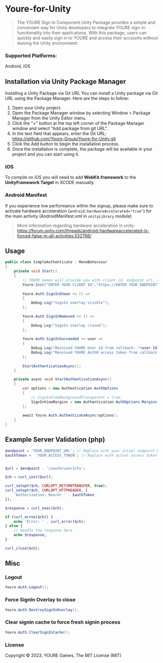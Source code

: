 # Youre-for-Unity

> The YOURE Sign In Component Unity Package provides a simple and convenient way for Unity developers to integrate YOURE sign-in functionality into their applications. With this package, users can quickly and easily sign in to YOURE and access their accounts without leaving the Unity environment.


### Supported Platforms: 
Android, iOS


## Installation via Unity Package Manager

Installing a Unity Package via Git URL
You can install a Unity package via Git URL using the Package Manager. Here are the steps to follow:
1. Open your Unity project.
2. Open the Package Manager window by selecting Window > Package Manager from the Unity Editor menu.
3. Click the "+" button at the top left corner of the Package Manager window and select "Add package from git URL".
4. In the text field that appears, enter the Git URL: https://github.com/Youre-Group/Youre-for-Unity.git 
5. Click the Add button to begin the installation process.
6. Once the installation is complete, the package will be available in your project and you can start using it.

### iOS
To compile on iOS you will need to add **WebKit.framework** to the **UnityFramework Target** in XCODE manually.

### Android Manifest
If you experience low performance within the signup, please make sure to activate hardware acceleration (`android:hardwareAccelerated="true"`) for the main activity (AndroidManifest.xml in `unityLibrary` module)

> More information regarding hardware acceleration in unity: https://forum.unity.com/threads/android-hardwareaccelerated-is-forced-false-in-all-activities.532786/




## Usage

```c#
public class SimpleAuthenticate : MonoBehaviour
{
    private void Start()
    {
        // YOURE Games will provide you with client id, endpoint url, redirect url
        Youre.Init("ENTER YOUR CLIENT ID","https://ENTER YOUR ENDPOINT URL","https://ENTER_YOUR_REDIRECT_URL");
    
        Youre.Auth.SignInShown += () =>
        {
            Debug.Log("SignIn overlay visible");
        };        
    
        Youre.Auth.SignInRemoved += () =>
        {
            Debug.Log("SignIn overlay closed");
        }; 
    
        Youre.Auth.SignInSucceeded += user =>
        {
            Debug.Log("Received YOURE User Id from callback: "+user.Id);
            Debug.Log("Received YOURE Auth0 access token from callback: "+user.AccessToken);
        };
        
        StartAuthenticationAsync();
    }

    private async void StartAuthenticationAsync()
    {
        var options = new Authentication.AuthOptions
        {
            // SignInViewBackgroundTransparent = true,
            SignInViewMargins = new Authentication.AuthOptions.Margins(0,0,0,0),
        };
        
        await Youre.Auth.AuthenticateAsync(options);
    }
}
```

## Example Server Validation (php)
```php
$endpoint = 'YOUR_ENDPOINT_URL'; // Replace with your actual endpoint URL
$authToken =  'YOUR_ACCESS_TOKEN'; // Replace with actual access token generated from client


$url = $endpoint . '/oauth/userInfo';

$ch = curl_init($url);

curl_setopt($ch, CURLOPT_RETURNTRANSFER, true);
curl_setopt($ch, CURLOPT_HTTPHEADER, [
    'Authorization: Bearer ' . $authToken
]);

$response = curl_exec($ch);

if (curl_errno($ch)) {
    echo 'Error: ' . curl_error($ch);
} else {
    // Handle the response here
    echo $response;
}

curl_close($ch);
```


## Misc

### Logout
```c#
Youre.Auth.Logout();
```

### Force SignIn Overlay to close
```c#
Youre.Auth.DestroySignInOverlay();
```

### Clear signin cache to force fresh signin process
```c#
Youre.Auth.ClearSignInCache();
```

### License

Copyright © 2023, YOURE Games, The MIT License (MIT)
